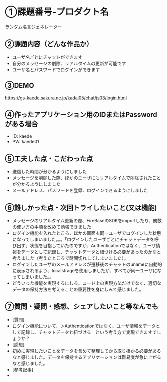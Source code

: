 # ①課題番号-プロダクト名

ランダム名言ジェネレーター

## ②課題内容（どんな作品か）

- ユーザ名ごとにチャットができます
- 自分のメッセージの削除、リアルタイムの更新が可能です
- ユーザ名とパスワードでログインができます

## ③DEMO

https://gs-kaede.sakura.ne.jp/kadai05/chat/js03/login.html

## ④作ったアプリケーション用のIDまたはPasswordがある場合

- ID: kaede
- PW: kaede01

## ⑤工夫した点・こだわった点

- 送信した時間が分かるようにしました
- メッセージを削除した際、ほかのユーザにもリアルタイムで削除されたことが分かるようにしました
- メールアドレス、パスワードを登録、ログインできるようにしました
  
## ⑥難しかった点・次回トライしたいこと(又は機能)

- メッセージのリアルタイム更新の際、FireBaseのSDKをimportしたり、関数の使い方の手順を改めて勉強できました
- ログイン機能を入れたところ、ほかの画面も同一ユーザでログインした状態になってしまいました。。。「ログインしたユーザごとにチャットデータを呼び出す」状態を目指していたのですが、Authenticationではなく、ユーザ情報をデータとして記録し、チャットデータと紐づける必要があったのかなと考えました（考えたところで時間切れしてしまいました）。
- ログインしたユーザのメールアドレスが遷移後のチャットのunameに自動的に表示されるよう、localstrageを使用しましたが、すべてが同一ユーザになってしまいました。。
- どういった機能を実現するにしろ、コード上の実現方法だけでなく、適切なデータの保持方法を考えることの重要性を身にしみて感じました。

## ⑦質問・疑問・感想、シェアしたいこと等なんでも

- [質問]
- ログイン機能について、＞Authenticationではなく、ユーザ情報をデータとして記録し、チャットデータと紐づける　という考え方で実現できますでしょうか？
- [感想]
- 初めに実現したいことをデータを含めて整理してから取り掛かる必要があるなと感じました。データを保持するアプリケーションは難易度が急に上がるなと感じました。
- [参考記事]
-   
